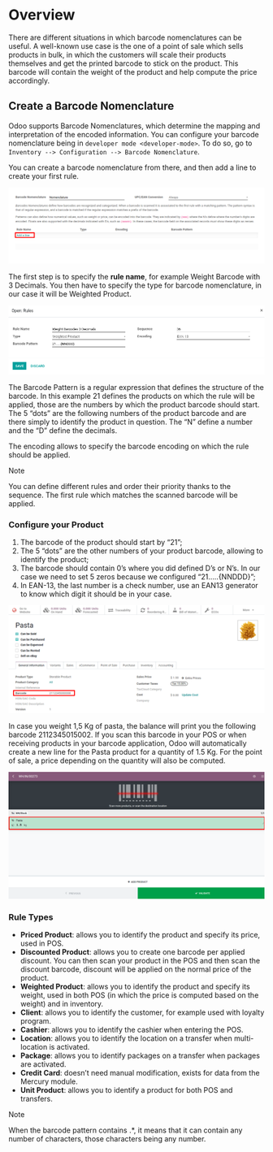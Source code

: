 # Overview

There are different situations in which barcode nomenclatures can be
useful. A well-known use case is the one of a point of sale which sells
products in bulk, in which the customers will scale their products
themselves and get the printed barcode to stick on the product. This
barcode will contain the weight of the product and help compute the
price accordingly.

## Create a Barcode Nomenclature

Odoo supports Barcode Nomenclatures, which determine the mapping and
interpretation of the encoded information. You can configure your
barcode nomenclature being in `developer mode <developer-mode>`. To do
so, go to `Inventory --> Configuration --> Barcode Nomenclature`.

You can create a barcode nomenclature from there, and then add a line to
create your first rule.

<img src="barcode_nomenclature/barcode_nomenclature_01.png"
class="align-center" alt="image" />

The first step is to specify the **rule name**, for example Weight
Barcode with 3 Decimals. You then have to specify the type for barcode
nomenclature, in our case it will be Weighted Product.

<img src="barcode_nomenclature/barcode_nomenclature_02.png"
class="align-center" alt="image" />

The Barcode Pattern is a regular expression that defines the structure
of the barcode. In this example 21 defines the products on which the
rule will be applied, those are the numbers by which the product barcode
should start. The 5 “dots” are the following numbers of the product
barcode and are there simply to identify the product in question. The
“N” define a number and the “D” define the decimals.

The encoding allows to specify the barcode encoding on which the rule
should be applied.

> [!NOTE]
> You can define different rules and order their priority thanks to the
> sequence. The first rule which matches the scanned barcode will be
> applied.

### Configure your Product

1.  The barcode of the product should start by “21”;
2.  The 5 “dots” are the other numbers of your product barcode, allowing
    to identify the product;
3.  The barcode should contain 0’s where you did defined D’s or N’s. In
    our case we need to set 5 zeros because we configured
    “21…..{NNDDD}”;
4.  In EAN-13, the last number is a check number, use an EAN13 generator
    to know which digit it should be in your case.

<img src="barcode_nomenclature/barcode_nomenclature_03.png"
class="align-center" alt="image" />

In case you weight 1,5 Kg of pasta, the balance will print you the
following barcode 2112345015002. If you scan this barcode in your POS or
when receiving products in your barcode application, Odoo will
automatically create a new line for the Pasta product for a quantity of
1.5 Kg. For the point of sale, a price depending on the quantity will
also be computed.

<img src="barcode_nomenclature/barcode_nomenclature_04.png"
class="align-center" alt="image" />

### Rule Types

- **Priced Product**: allows you to identify the product and specify its
  price, used in POS.
- **Discounted Product**: allows you to create one barcode per applied
  discount. You can then scan your product in the POS and then scan the
  discount barcode, discount will be applied on the normal price of the
  product.
- **Weighted Product**: allows you to identify the product and specify
  its weight, used in both POS (in which the price is computed based on
  the weight) and in inventory.
- **Client**: allows you to identify the customer, for example used with
  loyalty program.
- **Cashier**: allows you to identify the cashier when entering the POS.
- **Location**: allows you to identify the location on a transfer when
  multi-location is activated.
- **Package**: allows you to identify packages on a transfer when
  packages are activated.
- **Credit Card**: doesn’t need manual modification, exists for data
  from the Mercury module.
- **Unit Product**: allows you to identify a product for both POS and
  transfers.

> [!NOTE]
> When the barcode pattern contains .\*, it means that it can contain
> any number of characters, those characters being any number.
